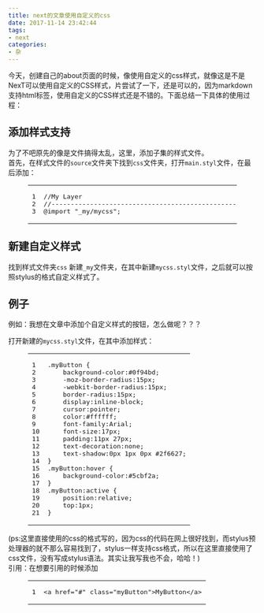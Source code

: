 ```yaml
---
title: next的文章使用自定义的css
date: 2017-11-14 23:42:44
tags:
- next
categories:
- 杂
---
```




<p>  今天，创建自己的about页面的时候，像使用自定义的css样式，就像这是不是NexT可以使用自定义的CSS样式，片尝试了一下，还是可以的，因为markdown支持html标签，使用自定义的CSS样式还是不错的。下面总结一下具体的使用过程：</p>
<h2 id="添加样式支持"><a href="#添加样式支持" class="headerlink" title="添加样式支持"></a>添加样式支持</h2><p>  为了不吧原先的像是文件搞得太乱，这里，添加子集的样式文件。<br>  首先，在样式文件的<code>source</code>文件夹下找到<code>css</code>文件夹，打开<code>main.styl</code>文件，在最后添加：</p>
<figure class="highlight plain"><table><tr><td class="gutter"><pre><div class="line">1</div><div class="line">2</div><div class="line">3</div></pre></td><td class="code"><pre><div class="line">//My Layer</div><div class="line">//--------------------------------------------------</div><div class="line">@import &quot;_my/mycss&quot;;</div></pre></td></tr></table></figure>
<h2 id="新建自定义样式"><a href="#新建自定义样式" class="headerlink" title="新建自定义样式"></a>新建自定义样式</h2><p>找到样式文件夹<code>css</code> 新建<code>_my</code>文件夹，在其中新建<code>mycss.styl</code>文件，之后就可以按照stylus的格式自定义样式了。</p>
<h2 id="例子"><a href="#例子" class="headerlink" title="例子"></a>例子</h2><p>例如：我想在文章中添加个自定义样式的按钮，怎么做呢？？？</p>
<p>打开新建的<code>mycss.styl</code>文件，在其中添加样式：</p>
<figure class="highlight plain"><table><tr><td class="gutter"><pre><div class="line">1</div><div class="line">2</div><div class="line">3</div><div class="line">4</div><div class="line">5</div><div class="line">6</div><div class="line">7</div><div class="line">8</div><div class="line">9</div><div class="line">10</div><div class="line">11</div><div class="line">12</div><div class="line">13</div><div class="line">14</div><div class="line">15</div><div class="line">16</div><div class="line">17</div><div class="line">18</div><div class="line">19</div><div class="line">20</div><div class="line">21</div></pre></td><td class="code"><pre><div class="line">.myButton &#123;</div><div class="line">    background-color:#0f94bd;</div><div class="line">    -moz-border-radius:15px;</div><div class="line">    -webkit-border-radius:15px;</div><div class="line">    border-radius:15px;</div><div class="line">    display:inline-block;</div><div class="line">    cursor:pointer;</div><div class="line">    color:#ffffff;</div><div class="line">    font-family:Arial;</div><div class="line">    font-size:17px;</div><div class="line">    padding:11px 27px;</div><div class="line">    text-decoration:none;</div><div class="line">    text-shadow:0px 1px 0px #2f6627;</div><div class="line">&#125;</div><div class="line">.myButton:hover &#123;</div><div class="line">    background-color:#5cbf2a;</div><div class="line">&#125;</div><div class="line">.myButton:active &#123;</div><div class="line">    position:relative;</div><div class="line">    top:1px;</div><div class="line">&#125;</div></pre></td></tr></table></figure>
<p>(ps:这里直接使用的css的格式写的，因为css的代码在网上很好找到，而stylus预处理器的就不那么容易找到了，stylus一样支持css格式，所以在这里直接使用了css文件，没有写成stylus语法。其实让我写我也不会，哈哈！)<br>  引用：在想要引用的时候添加<br><figure class="highlight plain"><table><tr><td class="gutter"><pre><div class="line">1</div></pre></td><td class="code"><pre><div class="line">&lt;a href=&quot;#&quot; class=&quot;myButton&quot;&gt;MyButton&lt;/a&gt;</div></pre></td></tr></table></figure></p>

<!-- 具体示例可参考本博客内的{% post_link 游戏网络开发二之数据的发送与接收 此篇文章 %}, 
此文中的代码段样式都是用Gad的两个css控制的,
所以跟我其他文章的代码段样式都不同. -->